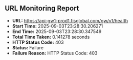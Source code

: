## URL Monitoring Report

- **URL:** https://api-gw1-prod1.fisglobal.com/gw/v1/health
- **Start Time:** 2025-09-03T23:28:30.206271
- **End Time:** 2025-09-03T23:28:30.347549
- **Total Time Taken:** 0.141278 seconds
- **HTTP Status Code:** 403
- **Status:** Failure
- **Failure Reason:** HTTP Status Code: 403
